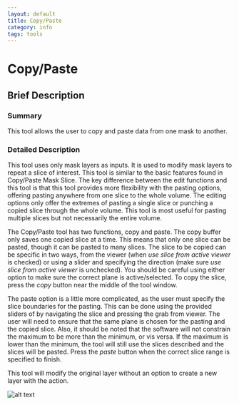 ```yaml
---
layout: default
title: Copy/Paste
category: info
tags: tools
---
```


# Copy/Paste

## Brief Description

### Summary

This tool allows the user to copy and paste data from one mask to another.

### Detailed Description

This tool uses only mask layers as inputs. It is used to modify mask layers to repeat a slice of interest. This tool is similar to the basic features found in Copy/Paste Mask Slice. The key difference between the edit functions and this tool is that this tool provides more flexibility with the pasting options, offering pasting anywhere from one slice to the whole volume. The editing options only offer the extremes of pasting a single slice or punching a copied slice through the whole volume. This tool is most useful for pasting multiple slices but not necessarily the entire volume. 

The Copy/Paste tool has two functions, copy and paste. The copy buffer only saves one copied slice at a time. This means that only one slice can be pasted, though it can be pasted to many slices. The slice to be copied can be specific in two ways, from the viewer (when *use slice from active viewer* is checked) or using a slider and specifying the direction (make sure *use slice from active viewer* is unchecked). You should be careful using either option to make sure the correct plane is active/selected. To copy the slice, press the *copy* button near the middle of the tool window. 

The paste option is a little more complicated, as the user must specify the slice boundaries for the pasting. This can be done using the provided sliders of by navigating the slice and pressing the grab from viewer. The user will need to ensure that the same plane is chosen for the pasting and the copied slice. Also, it should be noted that the software will not constrain the maximum to be more than the minimum, or vis versa. If the maximum is lower than the minimum, the tool will still use the slices described and the slices will be pasted. Press the *paste* button when the correct slice range is specified to finish.

This tool will modify the original layer without an option to create a new layer with the action. 

![alt text](https://github.com/collint8/seg3d.pages/images/CopyPasteGUI.png)
